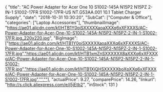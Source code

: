 {
	"title": "AC Power Adapter for Acer One 10 S1002-145A N15P2 N15PZ 2-IN-1 S1002-17FR S1002-17FR-US NT.G53AA.001 10.1  Tablet Charger Supply",
	"date": "2018-10-31 10:30:20",
	"SubCat": ["Computer & Office"],
	"categories": ["Laptop Accessories"],
	"thumbnailImage": "https://ae01.alicdn.com/kf/HTB1Y0oiSXXXXXaoaXXXq6xXFXXXS/AC-Power-Adapter-for-Acer-One-10-S1002-145A-N15P2-N15PZ-2-IN-1-S1002-17FR.jpg_220x220.jpg",
	"BigImage": ["https://ae01.alicdn.com/kf/HTB1Y0oiSXXXXXaoaXXXq6xXFXXXS/AC-Power-Adapter-for-Acer-One-10-S1002-145A-N15P2-N15PZ-2-IN-1-S1002-17FR.jpg","https://ae01.alicdn.com/kf/HTB1xmZnSXXXXXX8aXXXq6xXFXXXg/AC-Power-Adapter-for-Acer-One-10-S1002-145A-N15P2-N15PZ-2-IN-1-S1002-17FR.jpg","https://ae01.alicdn.com/kf/HTB1XjQHSXXXXXboXpXXq6xXFXXXe/AC-Power-Adapter-for-Acer-One-10-S1002-145A-N15P2-N15PZ-2-IN-1-S1002-17FR.jpg","",""],
	"actualPrice": 9.27,
	"comparePrice": 14.26,
	"linkurl": "http://s.click.aliexpress.com/e/j5jEtb2",
	"inStock": 131
}
